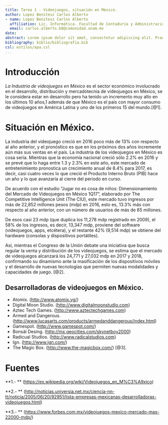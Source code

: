 ```yaml
---
title: Tarea 1 - Videojuegos, situación en México.
author: Lopez Benitesz Carlos Alberto
- name: Lopez Benitesz Carlos Alberto
  affiliation: Lic. Informática. Facultad de Contaduría y Administración, UNAM
  email: carlos.alberto.b8@comunidad.unam.mx
date:
abstract: Lorem ipsum dolor sit amet, consectetur adipiscing elit. Praesent vehicula porta diam et volutpat.
bibliography: biblio/bibliografia.bib
csl: estilos/apa.csl
...
```


# Introducción
*La Industria de videojuegos en México* es el sector económico involucrado en el desarrollo, distribución y mercadotecnia de videojuegos en México, se le considera estar en desarrollo pero ha tenido un incremento muy alto en los últimos 10 años,1​ además de que México es el país con mayor consumo de videojuegos en América Latina y uno de los primeros 15 del mundo.[@1].

# Situación en México.

La industria del videojuego creció en 2016 poco más de 13% con respecto al año anterior, y el pronóstico es que en los próximos dos años incremente aún más sus ventas en el país.
La industria de los videojuegos en México es cosa seria. Mientras que la economía nacional creció sólo 2.2% en 2016 y se prevé que lo haga entre 1.3 y 2.3% en este año, este mercado de entretenimiento pronostica un crecimiento anual de 8.4% para 2017, es decir, casi cuatro veces lo que creció el Producto Interno Bruto (PIB) hace un año y lo que avanzaría al cierre del periodo en curso.

De acuerdo con el estudio “Jugar no es cosa de niños: Dimensionamiento del Mercado de Videojuegos en México 1Q17”, elaborado por The Competitive Intelligence Unit (The CIU), este mercado tuvo ingresos por más de 22,852 millones pesos (mdp) en 2016, esto es, 13.3% más con respecto al año anterior, con un número de usuarios de más de 65 millones.

De esos casi 23 mdp (que duplica los 11,278 mdp registrado en 2009), el 58% de los ingresos, es decir, 13,347 mdp, proviene del software (videojuegos, apps, etcétera), y el restante 42% (9,514 mdp) se obtiene del hardware (consolas y dispositivos portátiles).

Así, mientras el Congreso de la Unión debate una iniciativa que busca regular la venta y distribución de los videojuegos, se estima que el mercado de videojuegos alcanzará los 24,771 y 27,032 mdp en 2017 y 2018, confirmando su dinamismo ante la masificación de los dispositivos móviles y el desarrollo de nuevas tecnologías que permiten nuevas modalidades y capacidades de juego. [@2].

## Desarrolladoras de videojuegos en México.
+ Atomix. (http://www.atomix.vg/)
+ Digital Moon Studio. (http://www.digitalmoonstudio.com)
+ Aztec Tech Games. (http://www.aztectechgames.com)
+ Armed and Dangerous. (http://www.lucasarts.com/products/armedanddangerous/index.html)
+ Gamespot. (http://www.gamespot.com/)
+ Bonsái Desing. (http://mx.geocities.com/skynetboy2000)
+ Radicual Studios. (http://www.radicalstudios.com)
+ Ign. (http://www.ign.com/)
+ The Magic Box. (http://www.the-magicbox.com/)
[@3].

# Fuentes

**1.- ** (https://es.wikipedia.org/wiki/Videojuegos_en_M%C3%A9xico)

**2.- ** (http://noticias.universia.net.mx/ciencia-nn-tt/noticia/2005/06/20/92951/lista-empresas-mexicanas-desarrolladoras-videojuegos.html)

**3.- ** (https://www.forbes.com.mx/videojuegos-mexico-mercado-mas-22000-mdp/)
